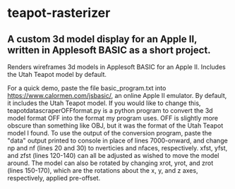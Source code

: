 # teapot-rasterizer
## A custom 3d model display for an Apple II, written in Applesoft BASIC as a short project. 
Renders wireframes 3d models in Applesoft BASIC for an Apple II. Includes the Utah Teapot model by default.

For a quick demo, paste the file basic_program.txt into https://www.calormen.com/jsbasic/, an online Apple II emulator.
By default, it includes the Utah Teapot model. If you would like to change this, teapotdatascraperOFFformat.py is a python program to convert the 3d model format OFF into the format my program uses. OFF is slightly more obscure than something like OBJ, but it was the format of the Utah Teapot model I found.
To use the output of the conversion program, paste the "data" output printed to console in place of lines 7000-onward, and change np and nf (lines 20 and 30) to nverticies and nfaces, respectively. xfst, yfst, and zfst (lines 120-140) can all be adjusted as wished to move the model around. The model can also be rotated by changing xrot, yrot, and zrot (lines 150-170), which are the rotations about the x, y, and z axes, respectively, applied pre-offset. 
